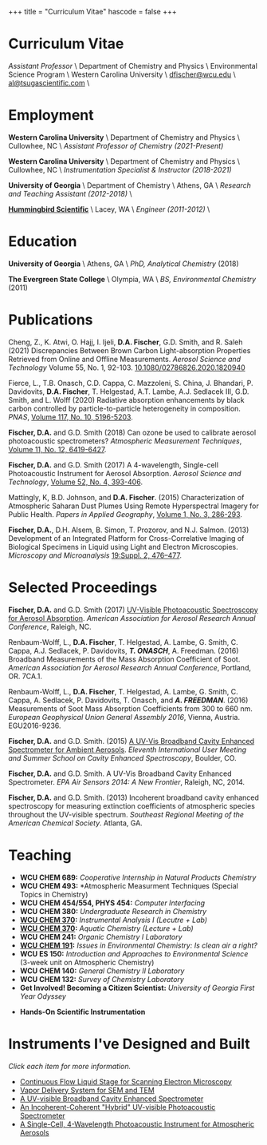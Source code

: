 +++
title = "Curriculum Vitae"
hascode = false
+++

# Curriculum Vitae

*Assistant Professor* \\
Department of Chemistry and Physics \\
Environmental Science Program \\
Western Carolina University  \\
[dfischer@wcu.edu](mailto:dfischer@wcu.edu)  \\
[al@tsugascientific.com](mailto:al@tsugascientific.com) \\

# Employment

**Western Carolina University**  \\
Department of Chemistry and Physics  \\
Cullowhee, NC  \\
*Assistant Professor of Chemistry (2021-Present)*  

**Western Carolina University**  \\
Department of Chemistry and Physics  \\
Cullowhee, NC  \\
*Instrumentation Specialist & Instructor (2018-2021)*  

**University of Georgia**  \\
Department of Chemistry  \\
Athens, GA  \\
*Research and Teaching Assistant (2012-2018)*  \\

**[Hummingbird Scientific](http://www.hummingbirdscientific.com)**  \\
Lacey, WA  \\
*Engineer (2011-2012)*    \\

# Education

**University of Georgia**  \\
Athens, GA  \\
*PhD, Analytical Chemistry*  (2018)  

**The Evergreen State College**  \\
Olympia, WA  \\
*BS, Environmental Chemistry* (2011)  

# Publications

Cheng, Z., K. Atwi, O. Hajj, I. Ijeli, **D.A. Fischer**, G.D. Smith, and R. Saleh (2021) Discrepancies Between Brown Carbon Light-absorption Properties Retrieved from Online and Offline Measurements. *Aerosol Science and Technology* Volume 55, No. 1, 92-103. [10.1080/02786826.2020.1820940](https://doi.org/10.1080/02786826.2020.1820940)

<!-- , manuscript ID AST-MS-2020-086.R1 -->

Fierce, L., T.B. Onasch, C.D. Cappa, C. Mazzoleni, S. China, J. Bhandari, P. Davidovits, **D.A. Fischer**, T. Helgestad, A.T. Lambe, A.J. Sedlacek III, G.D. Smith, and L. Wolff (2020) Radiative absorption enhancements by black carbon controlled by particle-to-particle heterogeneity in composition. *PNAS*, [Volume 117, No. 10, 5196-5203](https://doi.org/10.1073/pnas.1919723117).

<!-- **Fischer, D.A.**, Z. Cheng, R. Saleh, and G.D. Smith.  Comparison of 7-wavelength Aethalometer to a 4-wavelength Photoacoustic Spectrometer. *ACS Earth and Space Chemistry* (*in preparation*) -->

**Fischer, D.A.** and G.D. Smith (2018) Can ozone be used to calibrate aerosol photoacoustic spectrometers? *Atmospheric Measurement Techniques*, [Volume 11, No. 12, 6419-6427](https://doi.org/10.5194/amt-11-6419-2018).

**Fischer, D.A.** and G.D. Smith (2017) A 4-wavelength, Single-cell Photoacoustic Instrument for Aerosol Absorption.  *Aerosol Science and Technology*, [Volume 52, No. 4, 393-406](https://www.tandfonline.com/doi/abs/10.1080/02786826.2017.1413231).

Mattingly, K, B.D. Johnson, and **D.A. Fischer**. (2015) Characterization of Atmospheric Saharan Dust Plumes Using Remote Hyperspectral Imagery for Public Health. *Papers in Applied Geography*, [Volume 1, No. 3, 286-293](http://www.tandfonline.com/doi/abs/10.1080/23754931.2015.1014705).

**Fischer, D.A.**, D.H. Alsem, B. Simon, T. Prozorov, and N.J. Salmon. (2013) Development of an Integrated Platform for Cross-Correlative Imaging of Biological Specimens in Liquid using Light and Electron Microscopies. *Microscopy and Microanalysis* [19:Suppl. 2, 476–477](http://journals.cambridge.org/action/displayAbstract?fromPage=online&aid=9031943&fulltextType=AB&fileId=S1431927613004376).
<!--
**Fischer, D.A.** (2011) Development of a GC-MS/EAD Method for the Study of Allomone Olfaction in Insects. American Chemical Society Puget Sound Undergraduate Research Symposium, Seattle, WA. -->

# Selected Proceedings

**Fischer, D.A.** and G.D. Smith (2017) [UV-Visible Photoacoustic Spectroscopy for Aerosol Absorption](/assets/pdf/poster_pas_aaar_2017_al-fischer.pdf). *American Association for Aerosol Research Annual Conference*, Raleigh, NC.

Renbaum-Wolff, L., **D.A. Fischer**, T. Helgestad, A. Lambe, G. Smith, C. Cappa, A.J. Sedlacek, P. Davidovits, ***T. ONASCH***, A. Freedman. (2016) Broadband Measurements of the Mass Absorption Coefficient of Soot.  *American Association for Aerosol Research Annual Conference*, Portland, OR. 7CA.1.

Renbaum-Wolff, L., **D.A. Fischer**, T. Helgestad, A. Lambe, G. Smith, C. Cappa, A. Sedlacek, P. Davidovits, T. Onasch, and ***A. FREEDMAN***. (2016) Measurements of Soot Mass Absorption Coefficients from 300 to 660 nm.  *European Geophysical Union General Assembly 2016*, Vienna, Austria.  EGU2016-9236.
<!--
***L. RENBAUM-WOLFF***, A. Lambe, T. Onasch, A. Freedman, L. Williams, T. Helgestad, C. Cappa, **D.A. Fischer**, G. Smith, S. China, C. Mazzoleni, A.J. Sedlacek, E. Browne, G. Isaacman-VanWertz, J. Kroll, J. Brogan, Y. Parmar, A. Lee, N. Sharma, J. Bhandari, J. Jayne, D. Worsnop, P. Davidovits. (2015) New Optical Experiments "Shed Light" on Role of Particle Morphology and Chemical Composition in the Absorption Enhancement of Coated Soot Particles.  *American Association for Aerosol Research Annual Conference*,  Minneapolis, MN. 12CC.3. -->

**Fischer, D.A.** and G.D. Smith. (2015) [A UV-Vis Broadband Cavity Enhanced Spectrometer for Ambient Aerosols](/assets/pdf/poster_bbces_ces_2015_al-fischer.pdf). *Eleventh International User Meeting and Summer School on Cavity Enhanced Spectroscopy*, Boulder, CO.

**Fischer, D.A.** and G.D. Smith. A UV-Vis Broadband Cavity Enhanced Spectrometer. *EPA Air Sensors 2014: A New Frontier*, Raleigh, NC, 2014.

**Fischer, D.A.** and G.D. Smith. (2013) Incoherent broadband cavity enhanced spectroscopy for measuring extinction coefficients of atmospheric species throughout the UV-visible spectrum.  *Southeast Regional Meeting of the American Chemical Society*.  Atlanta, GA.

# Teaching

- **WCU CHEM 689:** *Cooperative Internship in Natural Products Chemistry*
- **WCU CHEM 493:** *Atmospheric Measurment Techniques (Special Topics in Chemistry)
- **WCU CHEM 454/554, PHYS 454:**  *Computer Interfacing*
- **WCU CHEM 380:**  *Undergraduate Research in Chemistry*
- **[WCU CHEM 370](https://chem370.github.io):**  *Instrumental Analysis I (Lecutre + Lab)*
- **[WCU CHEM 370](https://chem330.github.io):**  *Aquatic Chemistry (Lecture + Lab)*
- **WCU CHEM 241:**  *Organic Chemistry I Laboratory*  
- **[WCU CHEM 191](https://alphonse.github.io/archive/chem191):**  *Issues in Environmental Chemistry: Is clean air a right?*
- **WCU ES 150:**  *Introduction and Approaches to Environmental Science* (3-week unit on Atmospheric Chemistry)
- **WCU CHEM 140:**  *General Chemistry II Laboratory*
- **WCU CHEM 132:**  *Survey of Chemistry Laboratory*
- **Get Involved! Becoming a Citizen Scientist:**   *University of Georgia First Year Odyssey*  
<!-- Fall 2014, Fall 2015 -->

- **Hands-On Scientific Instrumentation**

# Instruments I've Designed and Built

*Click each item for more information.*

* [Continuous Flow Liquid Stage for Scanning Electron Microscopy](http://hummingbirdscientific.com/products/sem-liquid/)
* [Vapor Delivery System for SEM and TEM](http://hummingbirdscientific.com/products/liquid/liquid-system-vapor-delivery-system/)
* [A UV-visible Broadband Cavity Enhanced Spectrometer](https://drive.google.com/open?id=0BzNwM1Y1QBSbWG5MMlZGaURVam8)
* [An Incoherent-Coherent "Hybrid" UV-visible Photoacoustic Spectrometer](http://smithlab.uga.edu/Research/PAS/)
* [A Single-Cell, 4-Wavelength Photoacoustic Instrument for Atmospheric Aerosols](https://drive.google.com/open?id=0BzNwM1Y1QBSbc1I2SFRsNzdkRWM)

<!-- ## On the Web

[**Lichens of the Evergreen State College**](http://blogs.evergreen.edu/lichens/)
A website dedicated to lichen study at The Evergreen State College. (Original creator and main contributor)

[**Lichen Guide**](https://play.google.com/store/apps/details?id=com.lichen.guide)
An Android app lichen guide to Northwest lichens. (Contributed glossary and corresponding images.)

[**Visualizing Evergreen's Forest Campus: Barking Dog Creek**](http://blogs.evergreen.edu/virtualforest/barking-dog-creek/)
A visualization of a creek on the campus of The Evergreen State College using traditional mapping techniques and ground-based LiDAR. -->

<!-- ## Languages & Software

I am fluent in the following languages and software packages:

- *Data Analysis:* R, Julia, MATLAB, Excel
- *Instrument Control:*  LabVIEW, Arduino/C
- *CAD:* Solidworks, Autocad
- *GIS:* Q-GIS
- *Word Processing:* Markdown + Pandoc, LaTeX, Microsoft Word -->

<!-- {:center: style="text-align: center"}
<img src="/images/languages/scale.jpg" class = "langauge">
<img src="/images/languages/r.jpg" class = "language">
<img src="/images/languages/latex.jpg" class = "language">
<img src="/images/languages/arduino.jpg" class = "language">
<img src="/images/languages/matlab.jpg" class = "language">
<img src="/images/languages/labview.jpg" class = "language">
<img src="/images/languages/solidworks.jpg" class = "language">
<img src="/images/languages/autocad.jpg" class = "language">
<img src="/images/languages/python.jpg" class = "language">
<img src="/images/languages/qgis.jpg" class = "language">
{:center} -->




<!-- ## Service & Community

**Northeast Georgia Orchid Society**
Athens, GA
*Member*

**Georgia Botanical Society**
*Member*

**North American Bryological Society**
*Member*

**Carolina Mountain Land Conservancy**
Hendersonville, NC
*Promotional Materials, Invasive Species Removal* -->

<!--
## Awards & Funding
* University of Georgia PhD Scholars of Excellence Research Fellowship
* University of Georgia Philbrook Scholarship
* Evergreen Foundation Activity Grant
* National Science Foundation S-STEM Scholarship
* Community Foundation of Henderson County Hilary G. Neighbors Scholarship
* Evergreen Scholastic Achievement Scholarship
* Environmental Conservation Organization (ECO) Scholarship -->
